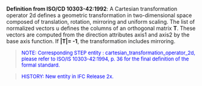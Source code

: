 ﻿**Definition from ISO/CD 10303-42:1992**: A Cartesian transformation operator 2d defines a geometric transformation in two-dimensional space composed of translation, rotation, mirroring and uniform scaling. The list of normalized vectors u defines the columns of an orthogonal matrix **T**. These vectors are computed from the direction attributes axis1 and axis2 by the base axis function. If **|T|= -1**, the transformation includes mirroring.

> <font size="-1" color="#0000FF">NOTE: Corresponding STEP
		entity : cartesian_transformation_operator_2d, please refer to ISO/IS
		10303-42:1994, p. 36 for the final definition of the formal standard.
		</font>

> <font size="-1" color="#0000FF">HISTORY: New entity in IFC
		Release 2x.</font>